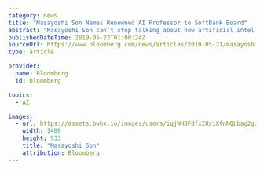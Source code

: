 ```yaml
---
category: news
title: "Masayoshi Son Names Renowned AI Professor to SoftBank Board"
abstract: "Masayoshi Son can’t stop talking about how artificial intelligence is going to change the world. Now SoftBank Group Corp. will finally have a board member who is an expert on the subject."
publishedDateTime: 2019-05-22T01:00:24Z
sourceUrl: https://www.bloomberg.com/news/articles/2019-05-21/masayoshi-son-to-add-renowned-ai-professor-to-softbank-board
type: article

provider:
  name: Bloomberg
  id: bloomberg

topics:
  - AI

images:
  - url: https://assets.bwbx.io/images/users/iqjWHBFdfxIU/iXfnNQLbag2g/v1/1400x-1.jpg
    width: 1400
    height: 933
    title: "Masayoshi Son"
    attribution: Bloomberg
---
```


